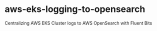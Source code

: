 # aws-eks-logging-to-opensearch
Centralizing AWS EKS Cluster logs to AWS OpenSearch with Fluent Bits
